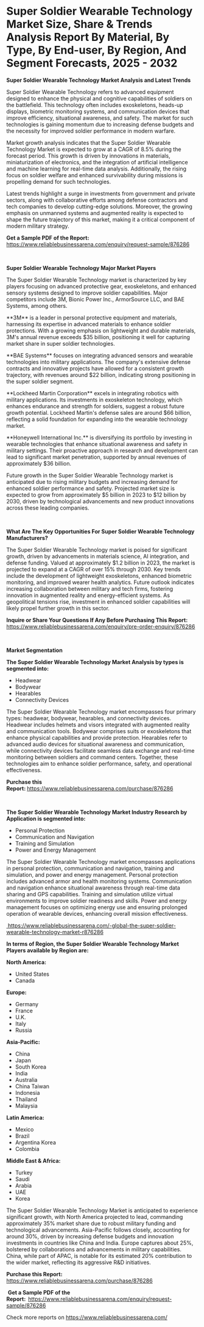 <p><h1>Super Soldier Wearable Technology Market Size, Share & Trends Analysis Report By Material, By Type, By End-user, By Region, And Segment Forecasts, 2025 - 2032</h1></p><p><strong>Super Soldier Wearable Technology Market Analysis and Latest Trends</strong></p>
<p><p>Super Soldier Wearable Technology refers to advanced equipment designed to enhance the physical and cognitive capabilities of soldiers on the battlefield. This technology often includes exoskeletons, heads-up displays, biometric monitoring systems, and communication devices that improve efficiency, situational awareness, and safety. The market for such technologies is gaining momentum due to increasing defense budgets and the necessity for improved soldier performance in modern warfare.</p><p>Market growth analysis indicates that the Super Soldier Wearable Technology Market is expected to grow at a CAGR of 8.5% during the forecast period. This growth is driven by innovations in materials, miniaturization of electronics, and the integration of artificial intelligence and machine learning for real-time data analysis. Additionally, the rising focus on soldier welfare and enhanced survivability during missions is propelling demand for such technologies.</p><p>Latest trends highlight a surge in investments from government and private sectors, along with collaborative efforts among defense contractors and tech companies to develop cutting-edge solutions. Moreover, the growing emphasis on unmanned systems and augmented reality is expected to shape the future trajectory of this market, making it a critical component of modern military strategy.</p></p>
<p><strong>Get a Sample PDF of the Report:&nbsp;</strong> <a href="https://www.reliablebusinessarena.com/enquiry/request-sample/876286?utm_campaign=1871&utm_medium=2&utm_source=Github&utm_content=ia&utm_term=21032025&utm_id=super-soldier-wearable-technology">https://www.reliablebusinessarena.com/enquiry/request-sample/876286</a></p>
<p>&nbsp;</p>
<p><strong>Super Soldier Wearable Technology Major Market Players</strong></p>
<p><p>The Super Soldier Wearable Technology market is characterized by key players focusing on advanced protective gear, exoskeletons, and enhanced sensory systems designed to improve soldier capabilities. Major competitors include 3M, Bionic Power Inc., ArmorSource LLC, and BAE Systems, among others.</p><p>**3M** is a leader in personal protective equipment and materials, harnessing its expertise in advanced materials to enhance soldier protections. With a growing emphasis on lightweight and durable materials, 3M's annual revenue exceeds $35 billion, positioning it well for capturing market share in super soldier technologies.</p><p>**BAE Systems** focuses on integrating advanced sensors and wearable technologies into military applications. The company's extensive defense contracts and innovative projects have allowed for a consistent growth trajectory, with revenues around $22 billion, indicating strong positioning in the super soldier segment.</p><p>**Lockheed Martin Corporation** excels in integrating robotics with military applications. Its investments in exoskeleton technology, which enhances endurance and strength for soldiers, suggest a robust future growth potential. Lockheed Martin's defense sales are around $66 billion, reflecting a solid foundation for expanding into the wearable technology market.</p><p>**Honeywell International Inc.** is diversifying its portfolio by investing in wearable technologies that enhance situational awareness and safety in military settings. Their proactive approach in research and development can lead to significant market penetration, supported by annual revenues of approximately $36 billion.</p><p>Future growth in the Super Soldier Wearable Technology market is anticipated due to rising military budgets and increasing demand for enhanced soldier performance and safety. Projected market size is expected to grow from approximately $5 billion in 2023 to $12 billion by 2030, driven by technological advancements and new product innovations across these leading companies.</p></p>
<p>&nbsp;</p>
<p><strong>What Are The Key Opportunities For Super Soldier Wearable Technology Manufacturers?</strong></p>
<p><p>The Super Soldier Wearable Technology market is poised for significant growth, driven by advancements in materials science, AI integration, and defense funding. Valued at approximately $1.2 billion in 2023, the market is projected to expand at a CAGR of over 15% through 2030. Key trends include the development of lightweight exoskeletons, enhanced biometric monitoring, and improved wearer health analytics. Future outlook indicates increasing collaboration between military and tech firms, fostering innovation in augmented reality and energy-efficient systems. As geopolitical tensions rise, investment in enhanced soldier capabilities will likely propel further growth in this sector.</p></p>
<p><strong>Inquire or Share Your Questions If Any Before Purchasing This Report:</strong> <a href="https://www.reliablebusinessarena.com/enquiry/pre-order-enquiry/876286?utm_campaign=1871&utm_medium=2&utm_source=Github&utm_content=ia&utm_term=21032025&utm_id=super-soldier-wearable-technology">https://www.reliablebusinessarena.com/enquiry/pre-order-enquiry/876286</a></p>
<p>&nbsp;</p>
<p><strong>Market Segmentation</strong></p>
<p><strong>The Super Soldier Wearable Technology Market Analysis by types is segmented into:</strong></p>
<p><ul><li>Headwear</li><li>Bodywear</li><li>Hearables</li><li>Connectivity Devices</li></ul></p>
<p><p>The Super Soldier Wearable Technology market encompasses four primary types: headwear, bodywear, hearables, and connectivity devices. Headwear includes helmets and visors integrated with augmented reality and communication tools. Bodywear comprises suits or exoskeletons that enhance physical capabilities and provide protection. Hearables refer to advanced audio devices for situational awareness and communication, while connectivity devices facilitate seamless data exchange and real-time monitoring between soldiers and command centers. Together, these technologies aim to enhance soldier performance, safety, and operational effectiveness.</p></p>
<p><strong>Purchase this Report:&nbsp;</strong><a href="https://www.reliablebusinessarena.com/purchase/876286?utm_campaign=1871&utm_medium=2&utm_source=Github&utm_content=ia&utm_term=21032025&utm_id=super-soldier-wearable-technology">https://www.reliablebusinessarena.com/purchase/876286</a></p>
<p>&nbsp;</p>
<p><strong>The Super Soldier Wearable Technology Market Industry Research by Application is segmented into:</strong></p>
<p><ul><li>Personal Protection</li><li>Communication and Navigation</li><li>Training and Simulation</li><li>Power and Energy Management</li></ul></p>
<p><p>The Super Soldier Wearable Technology market encompasses applications in personal protection, communication and navigation, training and simulation, and power and energy management. Personal protection includes advanced armor and health monitoring systems. Communication and navigation enhance situational awareness through real-time data sharing and GPS capabilities. Training and simulation utilize virtual environments to improve soldier readiness and skills. Power and energy management focuses on optimizing energy use and ensuring prolonged operation of wearable devices, enhancing overall mission effectiveness.</p></p>
<p><a href="https://www.reliablebusinessarena.com/-global-the-super-soldier-wearable-technology-market-r876286?utm_campaign=1871&utm_medium=2&utm_source=Github&utm_content=ia&utm_term=21032025&utm_id=super-soldier-wearable-technology">&nbsp;https://www.reliablebusinessarena.com/-global-the-super-soldier-wearable-technology-market-r876286</a></p>
<p><strong>In terms of Region, the Super Soldier Wearable Technology Market Players available by Region are:</strong></p>
<p>
    <p> <strong> North America: </strong>
        <ul>
            <li>United States</li>
            <li>Canada</li>
        </ul>
        </p> 
    <p> <strong> Europe: </strong>
        <ul>
            <li>Germany</li>
            <li>France</li>
            <li>U.K.</li>
            <li>Italy</li>
            <li>Russia</li>
        </ul>
        </p> 
    <p> <strong> Asia-Pacific: </strong>
        <ul>
            <li>China</li>
            <li>Japan</li>
            <li>South Korea</li>
            <li>India</li>
            <li>Australia</li>
            <li>China Taiwan</li>
            <li>Indonesia</li>
            <li>Thailand</li>
            <li>Malaysia</li>
        </ul>
        </p> 
    <p> <strong> Latin America: </strong>
        <ul>
            <li>Mexico</li>
            <li>Brazil</li>
            <li>Argentina Korea</li>
            <li>Colombia</li>
        </ul>
        </p> 
    <p> <strong> Middle East & Africa: </strong>
        <ul>
            <li>Turkey</li>
            <li>Saudi</li>
            <li>Arabia</li>
            <li>UAE</li>
            <li>Korea</li>
        </ul>
    </p>
    </p>
<p><p>The Super Soldier Wearable Technology Market is anticipated to experience significant growth, with North America projected to lead, commanding approximately 35% market share due to robust military funding and technological advancements. Asia-Pacific follows closely, accounting for around 30%, driven by increasing defense budgets and innovation investments in countries like China and India. Europe captures about 25%, bolstered by collaborations and advancements in military capabilities. China, while part of APAC, is notable for its estimated 20% contribution to the wider market, reflecting its aggressive R&D initiatives.</p></p>
<p><strong>Purchase this Report: </strong><a href="https://www.reliablebusinessarena.com/purchase/876286?utm_campaign=1871&utm_medium=2&utm_source=Github&utm_content=ia&utm_term=21032025&utm_id=super-soldier-wearable-technology">https://www.reliablebusinessarena.com/purchase/876286</a></p>
<p>&nbsp;<strong>Get a Sample PDF of the Report:&nbsp;&nbsp;</strong><a href="https://www.reliablebusinessarena.com/enquiry/request-sample/876286?utm_campaign=1871&utm_medium=2&utm_source=Github&utm_content=ia&utm_term=21032025&utm_id=super-soldier-wearable-technology">https://www.reliablebusinessarena.com/enquiry/request-sample/876286</a></p>
<p><strong></strong></p>
<p>Check more reports on <a href="https://www.reliablebusinessarena.com/?utm_campaign=1871&utm_medium=2&utm_source=Github&utm_content=ia&utm_term=21032025&utm_id=super-soldier-wearable-technology">https://www.reliablebusinessarena.com/</a></p>